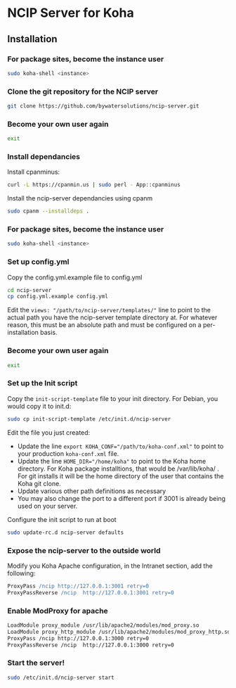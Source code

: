 # NCIP Server for Koha

## Installation

### For package sites, become the instance user

```bash
sudo koha-shell <instance>
```

### Clone the git repository for the NCIP server

```bash
git clone https://github.com/bywatersolutions/ncip-server.git
```

### Become your own user again

```bash
exit
```

### Install dependancies

Install cpanminus:
```bash
curl -L https://cpanmin.us | sudo perl - App::cpanminus
```

Install the ncip-server dependancies using cpanm
```bash
sudo cpanm --installdeps .
```

### For package sites, become the instance user

```bash
sudo koha-shell <instance>
```

### Set up config.yml

Copy the config.yml.example file to config.yml

```bash
cd ncip-server
cp config.yml.example config.yml
```

Edit the `views: "/path/to/ncip-server/templates/"` line to point to the actual path you have the ncip-server template directory at. For whatever reason, this must be an absolute path and must be configured on a per-installation basis.

### Become your own user again

```bash
exit
```

### Set up the Init script

Copy the `init-script-template` file to your init directory. For Debian, you would copy it to init.d:
```bash
sudo cp init-script-template /etc/init.d/ncip-server
```

Edit the file you just created:
* Update the line `export KOHA_CONF="/path/to/koha-conf.xml"` to point to your production `koha-conf.xml` file. 
* Update the line `HOME_DIR="/home/koha"` to point to the Koha home directory. For Koha package installtions, that would be /var/lib/koha/<instancename> . For git installs it will be the home directory of the user that contains the Koha git clone.
* Update various other path definitions as necessary
* You may also change the port to a different port if 3001 is already being used on your server.

Configure the init script to run at boot
```bash
sudo update-rc.d ncip-server defaults
```
### Expose the ncip-server to the outside world

Modify you Koha Apache configuration, in the Intranet section, add the following:
```apache
ProxyPass /ncip http://127.0.0.1:3001 retry=0
ProxyPassReverse /ncip  http://127.0.0.1:3001 retry=0
```

### Enable ModProxy for apache
```bash
LoadModule proxy_module /usr/lib/apache2/modules/mod_proxy.so
LoadModule proxy_http_module /usr/lib/apache2/modules/mod_proxy_http.so
ProxyPass /ncip http://127.0.0.1:3000 retry=0
ProxyPassReverse /ncip  http://127.0.0.1:3000 retry=0
```

### Start the server!
```bash
sudo /etc/init.d/ncip-server start
```
